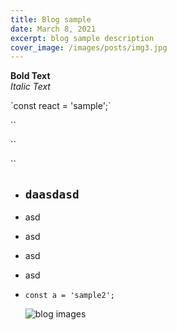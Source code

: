 ```yaml
---
title: Blog sample
date: March 8, 2021
excerpt: blog sample description
cover_image: /images/posts/img3.jpg
---
```

**B﻿old Text**\
*I﻿talic Text*

\`c﻿onst react = 'sample';\`

``

``

``

* ## `daasdasd`
* a﻿sd
* a﻿sd
* a﻿sd
* a﻿sd
* ```
  const a = 'sample2';
  ```

  ![](/images/about-us-1.png "blog images")